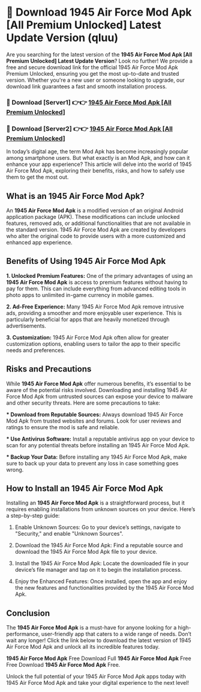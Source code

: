 # 🤖 Download 1945 Air Force Mod Apk [All Premium Unlocked] Latest Update Version (qluu)

Are you searching for the latest version of the <strong>1945 Air Force Mod Apk [All Premium Unlocked] Latest Update Version</strong>? Look no further! We provide a free and secure download link for the official 1945 Air Force Mod Apk Premium Unlocked, ensuring you get the most up-to-date and trusted version. Whether you're a new user or someone looking to upgrade, our download link guarantees a fast and smooth installation process.


<h3>📌 Download [Server1] 👉👉 <a href="https://hapymods.com?title=1945+Air+Force+Mod+Apk&ref=3B1">1945 Air Force Mod Apk [All Premium Unlocked]</a></h3>

<h3>📌 Download [Server2] 👉👉 <a href="https://hapymods.com?title=1945+Air+Force+Mod+Apk&ref=3B1">1945 Air Force Mod Apk [All Premium Unlocked]</a></h3>


In today’s digital age, the term Mod Apk has become increasingly popular among smartphone users. But what exactly is an Mod Apk, and how can it enhance your app experience? This article will delve into the world of 1945 Air Force Mod Apk, exploring their benefits, risks, and how to safely use them to get the most out.


<h2>What is an 1945 Air Force Mod Apk?</h2>

An <strong>1945 Air Force Mod Apk</strong> is a modified version of an original Android application package (APK). These modifications can include unlocked features, removed ads, or additional functionalities that are not available in the standard version. 1945 Air Force Mod Apk are created by developers who alter the original code to provide users with a more customized and enhanced app experience.


<h2>Benefits of Using 1945 Air Force Mod Apk</h2>

<strong> 1. Unlocked Premium Features:</strong> One of the primary advantages of using an <strong>1945 Air Force Mod Apk</strong> is access to premium features without having to pay for them. This can include everything from advanced editing tools in photo apps to unlimited in-game currency in mobile games.

<strong> 2. Ad-Free Experience:</strong> Many 1945 Air Force Mod Apk remove intrusive ads, providing a smoother and more enjoyable user experience. This is particularly beneficial for apps that are heavily monetized through advertisements.

<strong> 3. Customization:</strong> 1945 Air Force Mod Apk often allow for greater customization options, enabling users to tailor the app to their specific needs and preferences.


<h2>Risks and Precautions</h2>

While <strong>1945 Air Force Mod Apk</strong> offer numerous benefits, it’s essential to be aware of the potential risks involved. Downloading and installing 1945 Air Force Mod Apk from untrusted sources can expose your device to malware and other security threats. Here are some precautions to take:

<strong> * Download from Reputable Sources:</strong> Always download 1945 Air Force Mod Apk from trusted websites and forums. Look for user reviews and ratings to ensure the mod is safe and reliable.

<strong> * Use Antivirus Software:</strong> Install a reputable antivirus app on your device to scan for any potential threats before installing an 1945 Air Force Mod Apk.

<strong> * Backup Your Data:</strong> Before installing any 1945 Air Force Mod Apk, make sure to back up your data to prevent any loss in case something goes wrong.


<h2>How to Install an 1945 Air Force Mod Apk</h2>

Installing an <strong>1945 Air Force Mod Apk</strong> is a straightforward process, but it requires enabling installations from unknown sources on your device. Here’s a step-by-step guide:

 1. Enable Unknown Sources: Go to your device’s settings, navigate to "Security," and enable "Unknown Sources".

 2. Download the 1945 Air Force Mod Apk: Find a reputable source and download the 1945 Air Force Mod Apk file to your device.

 3. Install the 1945 Air Force Mod Apk: Locate the downloaded file in your device’s file manager and tap on it to begin the installation process.

 4. Enjoy the Enhanced Features: Once installed, open the app and enjoy the new features and functionalities provided by the 1945 Air Force Mod Apk.


<h2><strong>Conclusion</strong></h2>

The <strong>1945 Air Force Mod Apk</strong> is a must-have for anyone looking for a high-performance, user-friendly app that caters to a wide range of needs. Don’t wait any longer! Click the link below to download the latest version of 1945 Air Force Mod Apk and unlock all its incredible features today.

<strong>1945 Air Force Mod Apk</strong> Free Download Full <strong>1945 Air Force Mod Apk</strong> Free Free Download <strong>1945 Air Force Mod Apk</strong> Free.

Unlock the full potential of your 1945 Air Force Mod Apk apps today with 1945 Air Force Mod Apk and take your digital experience to the next level!